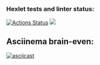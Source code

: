 ### Hexlet tests and linter status:
[![Actions Status](https://github.com/Elena-1710/frontend-project-44/actions/workflows/hexlet-check.yml/badge.svg)](https://github.com/Elena-1710/frontend-project-44/actions)
<a href="https://codeclimate.com/github/Elena-1710/frontend-project-44/maintainability"><img src="https://api.codeclimate.com/v1/badges/a8421b30f3503b509e53/maintainability" /></a>

## Asciinema brain-even:
[![asciicast](https://asciinema.org/a/cJMCPFANX0NbAm9mQGIEaWFp5.svg)](https://asciinema.org/a/cJMCPFANX0NbAm9mQGIEaWFp5)
